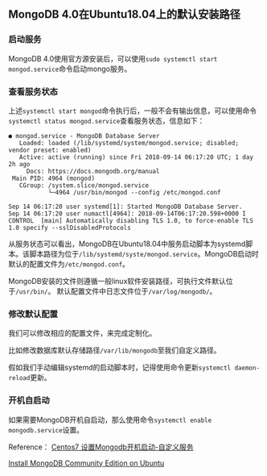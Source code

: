 ## MongoDB 4.0在Ubuntu18.04上的默认安装路径

### 启动服务

MongoDB 4.0使用官方源安装后，可以使用`sudo systemctl start mongod.service`命令启动mongo服务。

### 查看服务状态

上述`systemctl start mongod`命令执行后，一般不会有输出信息，可以使用命令`systemctl status mongod.service`查看服务状态，信息如下：

```
● mongod.service - MongoDB Database Server
   Loaded: loaded (/lib/systemd/system/mongod.service; disabled; vendor preset: enabled)
   Active: active (running) since Fri 2018-09-14 06:17:20 UTC; 1 day 2h ago
     Docs: https://docs.mongodb.org/manual
 Main PID: 4964 (mongod)
   CGroup: /system.slice/mongod.service
           └─4964 /usr/bin/mongod --config /etc/mongod.conf

Sep 14 06:17:20 user systemd[1]: Started MongoDB Database Server.
Sep 14 06:17:20 user numactl[4964]: 2018-09-14T06:17:20.598+0000 I CONTROL  [main] Automatically disabling TLS 1.0, to force-enable TLS 1.0 specify --sslDisabledProtocols
```

从服务状态可以看出，MongoDB在Ubuntu18.04中服务启动脚本为systemd脚本。该脚本路径为位于`/lib/systemd/syste/mongod.service`。MongoDB启动时默认的配置文件为`/etc/mongod.conf`。

MongoDB安装的文件则遵循一般linux软件安装路径，可执行文件默认位于`/usr/bin/`。
默认配置文件中日志文件位于`/var/log/mongodb/`。

### 修改默认配置

我们可以修改相应的配置文件，来完成定制化。

比如修改数据库默认存储路径`/var/lib/mongodb`至我们自定义路径。

假如我们手动编辑systemd的启动脚本时，记得使用命令更新`systemctl daemon-reload`更新。

### 开机自启动

如果需要MongoDB开机自启动，那么使用命令`systemctl enable mongodb.service`设置。

Reference： [Centos7 设置Mongodb开机启动-自定义服务](https://www.jianshu.com/p/61582f4beff2)

[Install MongoDB Community Edition on Ubuntu](https://docs.mongodb.com/manual/tutorial/install-mongodb-on-ubuntu/)